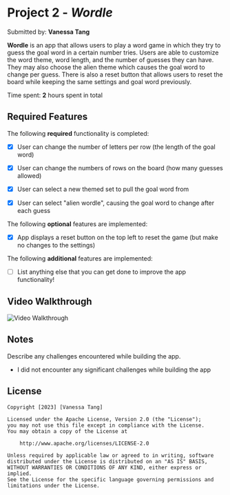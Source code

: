 # Project 2 - *Wordle*

Submitted by: **Vanessa Tang**

**Wordle** is an app that allows users to play a word game in which they try to guess the goal word in a certain number tries. Users are able to customize the word theme, word length, and the number of guesses they can have. They may also choose the alien theme which causes the goal word to change per guess. There is also a reset button that allows users to reset the board while keeping the same settings and goal word previously. 

Time spent: **2** hours spent in total

## Required Features

The following **required** functionality is completed:

- [x] User can change the number of letters per row (the length of the goal word)
- [x] User can change the numbers of rows on the board (how many guesses allowed)
- [x] User can select a new themed set to pull the goal word from
- [x] User can select "alien wordle", causing the goal word to change after each guess


The following **optional** features are implemented:

- [x] App displays a reset button on the top left to reset the game (but make no changes to the settings)

The following **additional** features are implemented:

- [ ] List anything else that you can get done to improve the app functionality!

## Video Walkthrough

<!-- Here is a reminder on how to embed Loom videos on GitHub. Feel free to remove this reminder once you upload your README. 

[Guide]](https://www.youtube.com/watch?v=GA92eKlYio4) . -->

<img src='walkthrough.gif' title='Video Walkthrough' width='' alt='Video Walkthrough' />

## Notes

Describe any challenges encountered while building the app.

- I did not encounter any significant challenges while building the app

## License

    Copyright [2023] [Vanessa Tang]

    Licensed under the Apache License, Version 2.0 (the "License");
    you may not use this file except in compliance with the License.
    You may obtain a copy of the License at

        http://www.apache.org/licenses/LICENSE-2.0

    Unless required by applicable law or agreed to in writing, software
    distributed under the License is distributed on an "AS IS" BASIS,
    WITHOUT WARRANTIES OR CONDITIONS OF ANY KIND, either express or implied.
    See the License for the specific language governing permissions and
    limitations under the License.
